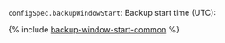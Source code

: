 `configSpec.backupWindowStart`: Backup start time (UTC):

{% include [backup-window-start-common](./backup-window-start-common.md) %}
